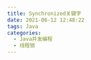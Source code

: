```yaml
---
title: Synchronized关键字
date: 2021-06-12 12:48:22
tags: Java
categories:
  - Java并发编程
  - 线程锁
---
```

